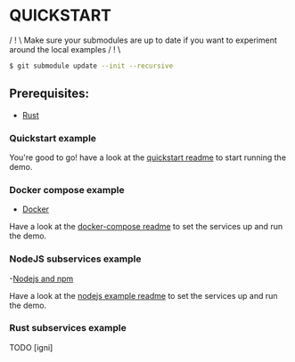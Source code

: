# QUICKSTART

/ ! \ Make sure your submodules are up to date if you want to experiment around the local examples / ! \

```sh
$ git submodule update --init --recursive
```

## Prerequisites:

- [Rust](https://rustup.rs/)

### Quickstart example

You're good to go! have a look at the [quickstart readme](./examples/quickstart/README.md) to start running the demo.

### Docker compose example

- [Docker](https://www.docker.com/get-started)

Have a look at the [docker-compose readme](./examples/docker-compose/README.md) to set the services up and run the demo.

### NodeJS subservices example

-[Nodejs and npm](https://nodejs.org/en/download/)

Have a look at the [nodejs example readme](./examples/nodejs/README.md) to set the services up and run the demo.

### Rust subservices example

TODO [igni]
